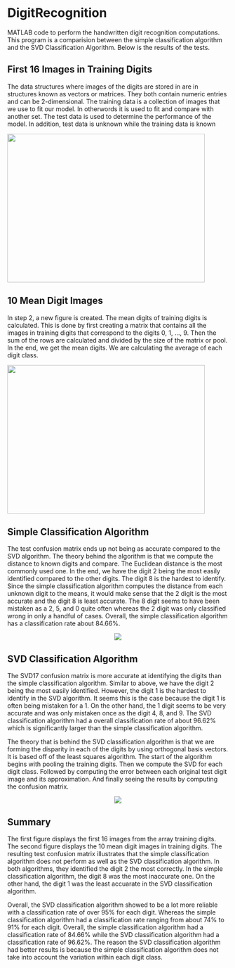 # DigitRecognition
MATLAB code to perform the handwritten digit recognition computations. This program is a comparision between the simple classification algorithm and the SVD Classification Algorithm. Below is the results of the tests.

**First 16 Images in Training Digits**
---------------------
The data structures where images of the digits are stored in are in structures known as
vectors or matrices. They both contain numeric entries and can be 2-dimensional. The training
data is a collection of images that we use to fit our model. In otherwords it is used to fit and
compare with another set. The test data is used to determine the performance of the model. In
addition, test data is unknown while the training data is known

<img src="https://user-images.githubusercontent.com/100814612/159613923-898ab043-676e-4264-9a4c-a571dfe2cfcc.png" width="450" height="338"/><img><img>

**10 Mean Digit Images**
------------------------
In step 2, a new figure is created. The mean digits of training digits is calculated. This
is done by first creating a matrix that contains all the images in training digits that correspond
to the digits 0, 1, ..., 9. Then the sum of the rows are calculated and divided by the size of the
matrix or pool. In the end, we get the mean digits. We are calculating the average of each digit
class.

<img src="https://user-images.githubusercontent.com/100814612/159613973-a0602cd8-6f85-4db2-9d00-e382a75389fc.png" width="450" height="338"/><img><img>

**Simple Classification Algorithm**
----------------------------
The test confusion matrix ends up not being as accurate compared to the SVD algorithm. The theory behind the algorithm is that we compute the distance to known digits and compare.
The Euclidean distance is the most commonly used one. In the end, we have the digit 2 being
the most easily identified compared to the other digits. The digit 8 is the hardest to identify.
Since the simple classification algorithm computes the distance from each unknown digit to the means, it would make sense that the 2 digit is the most accurate and the digit 8 is least accurate.
The 8 digit seems to have been mistaken as a 2, 5, and 0 quite often whereas the 2 digit was
only classified wrong in only a handful of cases. Overall, the simple classification algorithm
has a classification rate about 84.66%.
<p align="center">
<img src="https://user-images.githubusercontent.com/100814612/159615919-01e227e8-3e7e-49d9-9107-371842f3fd37.png">
</p>

**SVD Classification Algorithm**
-----------------------------
The SVD17 confusion matrix is more accurate at identifying the digits than the
simple classification algorithm. Similar to above, we have the digit 2 being the most easily identified. However, the digit 1 is
the hardest to identify in the SVD algorithm. It seems this is the case because the digit 1 is
often being mistaken for a 1. On the other hand, the 1 digit seems to be very accurate and was
only mistaken once as the digit 4, 8, and 9. The SVD classification algorithm had a overall
classification rate of about 96.62% which is significantly larger than the simple classification
algorithm.

The theory that is behind the SVD classification algorithm is that we are forming the disparity
in each of the digits by using orthogonal basis vectors. It is based off of the least squares
algorithm. The start of the algorithm begins with pooling the training digits. Then we compute
the SVD for each digit class. Followed by computing the error between each original test digit
image and its approximation. And finally seeing the results by computing the confusion matrix.
<p align="center">
<img src="https://user-images.githubusercontent.com/100814612/159615692-3c49ef8e-e2a8-4ea1-beee-e54689841e4b.png">
</p>

**Summary**
----------------------------
The first figure displays the first 16 images from the array training digits. The second
figure displays the 10 mean digit images in training digits. The resulting test confusion matrix
illustrates that the simple classification algorithm does not perform as well as the SVD classification algorithm. In both algorithms, they identified the digit 2 the most correctly. In the simple
classification algorithm, the digit 8 was the most inaccurate one. On the other hand, the digit
1 was the least accuarate in the SVD classification algorithm.

Overall, the SVD classification
algorithm showed to be a lot more reliable with a classification rate of over 95% for each digit.
Whereas the simple classification algorithm had a classification rate ranging from about 74%
to 91% for each digit. Overall, the simple classification algorithm had a classification rate of
84.66% while the SVD classification algorithm had a classification rate of 96.62%. The reason
the SVD classification algorithm had better results is because the simple classification algorithm
does not take into account the variation within each digit class.
